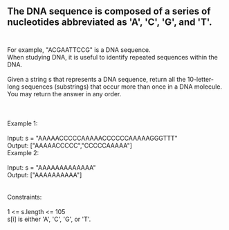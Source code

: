 ## The DNA sequence is composed of a series of nucleotides abbreviated as 'A', 'C', 'G', and 'T'. <br> <br> 
For example, "ACGAATTCCG" is a DNA sequence. <br> 
When studying DNA, it is useful to identify repeated sequences within the DNA. <br> <br> 
Given a string s that represents a DNA sequence, return all the 10-letter-long sequences (substrings) that occur more than once in a DNA molecule. You may return the answer in any order. <br> <br> <br> <br> 
Example 1: <br> <br> 
Input: s = "AAAAACCCCCAAAAACCCCCCAAAAAGGGTTT" <br> 
Output: ["AAAAACCCCC","CCCCCAAAAA"] <br> 
Example 2: <br> <br> 
Input: s = "AAAAAAAAAAAAA" <br> 
Output: ["AAAAAAAAAA"] <br> <br> <br> 
Constraints: <br> <br> 
1 <= s.length <= 105 <br> 
s[i] is either 'A', 'C', 'G', or 'T'. <br> 
